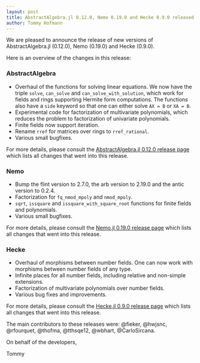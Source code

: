 ```yaml
---
layout: post
title: AbstractAlgebra.jl 0.12.0, Nemo 0.19.0 and Hecke 0.9.0 released
author: Tommy Hofmann
---
```

We are pleased to announce the release of new versions of AbstractAlgebra.jl
(0.12.0), Nemo (0.19.0) and Hecke (0.9.0).

Here is an overview of the changes in this release:

### AbstractAlgebra

- Overhaul of the functions for solving linear equations. We now have the
  triple `solve`, `can_solve` and `can_solve_with_solution`, which work for
  fields and rings supporting Hermite form computations. The functions also
  have a `side` keyword so that one can either solve `AX = B` or `XA = B`.
- Experimental code for factorization of multivariate polynomials, which
  reduces the problem to factorization of univariate polynomials.
- Finite fields now support iteration.
- Rename `rref` for matrices over rings to `rref_rational`.
- Various small bugfixes.

For more details, please consult the
[AbstractAlgebra.jl 0.12.0 release page](https://github.com/Nemocas/AbstractAlgebra.jl/releases/tag/v0.12.0)
which lists all changes that went into this release.

### Nemo

- Bump the flint version to 2.7.0, the arb version to 2.19.0 and the antic version to 0.2.4.
- Factorization for `fq_nmod_mpoly` and `nmod_mpoly`.
- `sqrt`, `issquare` and `issquare_with_square_root` functions for finite fields and polynomials.
- Various small bugfixes.

For more details, please consult the
[Nemo.jl 0.19.0 release page](https://github.com/Nemocas/Nemo.jl/releases/tag/v0.19.0)
which lists all changes that went into this release.

### Hecke

- Overhaul of morphisms between number fields. One can now work with morphisms
  between number fields of any type.
- Infinite places for all number fields, including relative and non-simple extensions.
- Factorization of multivariate polynomials over number fields.
- Various bug fixes and improvements.

For more details, please consult the
[Hecke.jl 0.9.0 release page](https://github.com/thofma/Hecke.jl/releases/tag/v0.9.0)
which lists all changes that went into this release.

The main contributors to these releases were:
@fieker, @hwjsnc, @rfourquet, @thofma, @tthsqe12, @wbhart, @CarloSircana.

On behalf of the developers,

Tommy
